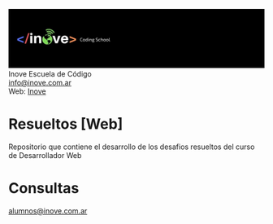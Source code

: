 ![Inove banner](inove.jpg)
Inove Escuela de Código\
info@inove.com.ar\
Web: [Inove](http://inove.com.ar)

# Resueltos [Web]
Repositorio que contiene el desarrollo de los desafios resueltos del curso de Desarrollador Web

# Consultas
alumnos@inove.com.ar
